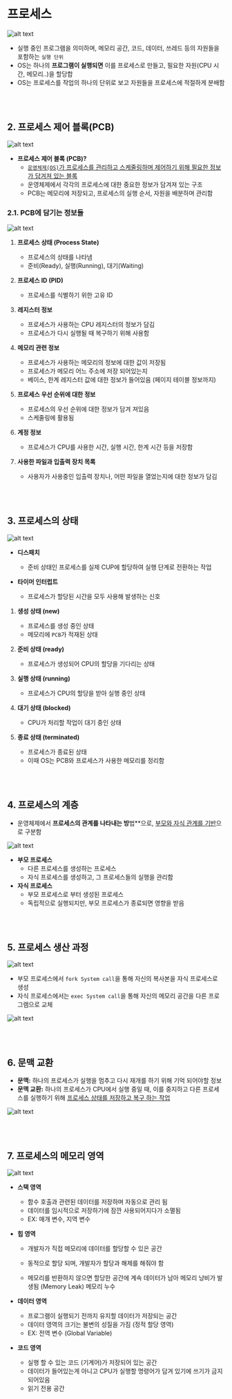 # 프로세스
![alt text](<../설명사진/[OS] MAC OS의 프로세스 목록.png>)
* 실행 중인 프로그램을 의미하며, 메모리 공간, 코드, 데이터, 쓰레드 등의 자원들을 포함하는 `실행 단위`
* OS는 하나의 **프로그램이 실행되면** 이를 프로세스로 만들고, 필요한 자원(CPU 시간, 메모리..)을 할당합
* OS는 프로세스를 작업의 하나의 단위로 보고 자원들을 프로세스에 적절하게 분배함

<br></br>

## 2. 프로세스 제어 블록(PCB)
![alt text](<../설명사진/[OS]프로세스 제어 블록 .png>)
* **프로세스 제어 블록 (PCB)?**
    * <U>`운영체제(OS)`가 프로세스를 관리하고 스케줄링하며 제어하기 위해 필요한 정보가 담겨져 있는 블록</U>
    * 운영체제에서 각각의 프로세스에 대한 중요한 정보가 담겨져 있는 구조
    * PCB는 메모리에 저장되고, 프로세스의 실행 순서, 자원을 배분하며 관리함

### 2.1. PCB에 담기는 정보들
![alt text](<../설명사진/[OS] 프로세스 제어 블록에 담긴 정보들.png>)
1. **프로세스 상태 (Process State)**
    * 프로세스의 상태를 나타냄
    * 준비(Ready), 실행(Running), 대기(Waiting)

2. **프로세스 ID (PID)**
    * 프로세스를 식별하기 위한 고유 ID

3. **레지스터 정보**
    * 프로세스가 사용하는 CPU 레지스터의 정보가 담김
    * 프로세스가 다시 실행될 때 복구하기 위해 사용함

4. **메모리 관련 정보**
    * 프로세스가 사용하는 메모리의 정보에 대한 값이 저장됨
    * 프로세스가 메모리 어느 주소에 저장 되어있는지
    * 베이스, 한계 레지스터 값에 대한 정보가 들어있음
    (페이지 테이블 정보까지)

5. **프로세스 우선 순위에 대한 정보**
    * 프로세스의 우선 순위에 대한 정보가 담겨 져있음
    * 스케줄링에 활용됨

6. **계정 정보**
    * 프로세스가 CPU를 사용한 시간, 실행 시간, 한계 시간 등을 저장함

7. **사용한 파일과 입출력 장치 목록**
    * 사용자가 사용중인 입출력 장치나, 어떤 파일을 열었는지에 대한 정보가 담김

<br></br>

## 3. 프로세스의 상태
![alt text](<../설명사진/[OS] 프로세스의 상태.png>)
* **디스패치**
    * 준비 상태인 프로세스를 실제 CUP에 할당하여 실행 단계로 전환하는 작업

* **타이머 인터럽트**
    * 프로세스가 할당된 시간을 모두 사용해 발생하는 신호

1. **생성 상태 (new)**
    * 프로세스를 생성 중인 상태
    * 메모리에 `PCB`가 적재된 상태

2. **준비 상태 (ready)**
    * 프로세스가 생성되어 CPU의 할당을 기다리는 상태

3. **실행 상태 (running)**
    * 프로세스가 CPU의 할당을 받아 실행 중인 상태

4. **대기 상태 (blocked)**
    * CPU가 처리할 작업이 대기 중인 상태

5. **종료 상태 (terminated)**
    * 프로세스가 종료된 상태
    * 이때 OS는 PCB와 프로세스가 사용한 메모리를 정리함

<br></br>

## 4. 프로세스의 계층
* 운영체제에서 **프로세스의 관계를 나타내는 방**법**으로, <U>부모와 자식 관계를 기반</U>으로 구분함

![alt text](<../설명사진/[OS] 프로세스의 계층형 구조.png>)
* **부모 프로세스**
    * 다른 프로세스를 생성하는 프로세스
    * 자식 프로세스를 생성하고, 그 프로세스들의 실행을 관리함
* **자식 프로세스**
    * 부모 프로세스로 부터 생성된 프로세스
    * 독립적으로 실행되지만, 부모 프로세스가 종료되면 영향을 받음

<br></br>


## 5. 프로세스 생산 과정
![alt text](<../설명사진/[OS] 프로세스가 생산되는 과정 (1).png>)
* 부모 프로세스에서 `fork System call`을 통해 자신의 복사본을 자식 프로세스로 생성
* 자식 프로세스에서는 `exec System call`을 통해 자신의 메모리 공간을 다른 프로그램으로 교체

![alt text](<../설명사진/[OS] 프로세스가 생산되는 과정 (2).png>)

<br></br>

## 6. 문맥 교환 
* **문맥:** 하나의 프로세스가 실행을 멈추고 다시 재개를 하기 위해 기억 되어야할 정보
* **문맥 교환:** 하나의 프로세스가 CPU에서 실행 중일 때, 이를 중지하고 다른 프로세스를 실행하기 위해 <U>프로세스 상태를 저장하고 복구 하는 작업</U>

![alt text](<../설명사진/[OS] 프로세스 문맥 교환 흐름도.png>)


<br></br>


## 7. 프로세스의 메모리 영역
![alt text](<../설명사진/[OS] 프로세스의 메모리 영역.png>)
* **스택 영역** 
    * 함수 호출과 관련된 데이터를 저장하며 자동으로 관리 됨
    * 데이터를 임시적으로 저장하기에 잠깐 사용되어지다가 소멸됨
    * EX: 매개 변수, 지역 변수

* **힙 영역**
    * 개발자가 직접 메모리에 데이터를 할당할 수 있은 공간
    * 동적으로 할당 되며, 개발자가 할당과 해제를 해줘야 함

    * 메모리를 반환하지 않으면 할당한 공간에 계속 데이터가 남아 메모리 낭비가 발생됨
    (Memory Leak) 메모리 누수

* **데이터 영역**
    * 프로그램이 실행되기 전까지 유지할 데이터가 저장되는 공간
    * 데이터 영역의 크기는 불변의 성질을 가짐 (정적 할당 영역)
    * EX: 전역 변수 (Global Variable)

* **코드 영역**
    * 실행 할 수 있는 코드 (기계어)가 저장되어 있는 공간
    * 데이터가 들어있는게 아니고 CPU가 실행할 명령어가 담겨 있기에 쓰기가 금지 되어있음
    * 읽기 전용 공간

<br></br>

